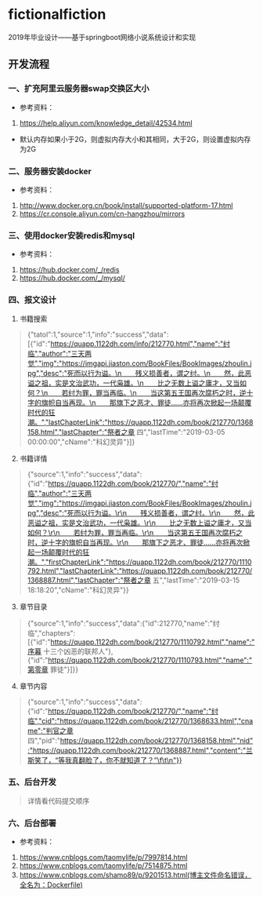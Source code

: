 # fictionalfiction
2019年毕业设计——基于springboot网络小说系统设计和实现

## 开发流程
### 一、扩充阿里云服务器swap交换区大小

* 参考资料：
1. https://help.aliyun.com/knowledge_detail/42534.html
* 默认内存如果小于2G，则虚拟内存大小和其相同，大于2G，则设置虚拟内存为2G

### 二、服务器安装docker
* 参考资料：
1. http://www.docker.org.cn/book/install/supported-platform-17.html
2. https://cr.console.aliyun.com/cn-hangzhou/mirrors

### 三、使用docker安装redis和mysql

* 参考资料：
1. https://hub.docker.com/_/redis
2. https://hub.docker.com/_/mysql/

### 四、报文设计
1. 书籍搜索
> {"tatol":1,"source":1,"info":"success","data":[{"id":"https://quapp.1122dh.com/info/212770.html","name":"纣临","author":"三天两觉","img":"https://imgapi.jiaston.com/BookFiles/BookImages/zhoulin.jpg","desc":"死而以行为谥。\n　　残义损善者，谓之纣。\n　　然，此恶谥之祖，实是文治武功，一代枭雄。\n　　比之无数上谥之庸才，又当如何？\n　　若纣为罪，罪当再临。\n　　当这第五王国再次腐朽之时，逆十字的旗帜自当再现。\n　　那旗下之恶才、罪徒……亦将再次掀起一场颠覆时代的狂潮。","lastChapterLink":"https://quapp.1122dh.com/book/212770/1368158.html","lastChapter":"祭者之章 四","lastTime":"2019-03-05 00:00:00","cName":"科幻灵异"}]}
2. 书籍详情
> {"source":1,"info":"success","data":{"id":"https://quapp.1122dh.com/book/212770/","name":"纣临","author":"三天两觉","img":"https://imgapi.jiaston.com/BookFiles/BookImages/zhoulin.jpg","desc":"死而以行为谥。\r\n　　残义损善者，谓之纣。\r\n　　然，此恶谥之祖，实是文治武功，一代枭雄。\r\n　　比之无数上谥之庸才，又当如何？\r\n　　若纣为罪，罪当再临。\r\n　　当这第五王国再次腐朽之时，逆十字的旗帜自当再现。\r\n　　那旗下之恶才、罪徒……亦将再次掀起一场颠覆时代的狂潮。","firstChapterLink":"https://quapp.1122dh.com/book/212770/1110792.html","lastChapterLink":"https://quapp.1122dh.com/book/212770/1368887.html","lastChapter":"祭者之章 五","lastTime":"2019-03-15 18:18:20","cName":"科幻灵异"}}
3. 章节目录
> {"source":1,"info":"success","data":{"id":212770,"name":"纣临","chapters":[{"id":"https://quapp.1122dh.com/book/212770/1110792.html","name":"序幕 十三个凶恶的联邦人"},{"id":"https://quapp.1122dh.com/book/212770/1110793.html","name":"第零章 罪徒"}]}}
4. 章节内容
> {"source":1,"info":"success","data":{"id":"https://quapp.1122dh.com/book/212770/","name":"纣临","cid":"https://quapp.1122dh.com/book/212770/1368633.html","cname":"判官之章 四","pid":"https://quapp.1122dh.com/book/212770/1368158.html","nid":"https://quapp.1122dh.com/book/212770/1368887.html","content":"兰斯笑了，“等我真翻脸了，你不就知道了？”\f\t\n"}}

### 五、后台开发
> 详情看代码提交顺序

### 六、后台部署
* 参考资料：
1. https://www.cnblogs.com/taomylife/p/7997814.html
2. https://www.cnblogs.com/taomylife/p/7514875.html
3. https://www.cnblogs.com/shamo89/p/9201513.html(博主文件命名错误，全名为：Dockerfile)
